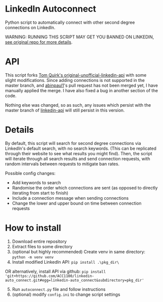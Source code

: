 # LinkedIn Autoconnect
Python script to automatically connect with other second degree connections on LinkedIn.

WARNING: RUNNING THIS SCRIPT MAY GET YOU BANNED ON LINKEDIN, [see original repo for more details](https://github.com/tomquirk/linkedin-api).

# API
This script forks [Tom Quirk's original-unofficial-linkedin-api](https://github.com/tomquirk/linkedin-api) with some slight modifications. Since adding connections is not supported in the master branch, and [abinpaul1](https://github.com/tomquirk/linkedin-api/pull/136)'s pull request has not been merged yet, I have manually applied the merge. I have also fixed a bug in another section of the code. 

Nothing else was changed, so as such, any issues which persist with the master branch of [linkedin-api](https://github.com/tomquirk/linkedin-api) will still persist in this version.

# Details
By default, this script will search for second degree connections via LinkedIn's default search, with no search keywords. (This can be replicated through their website to see what results you might find). Then, the script will iterate through all search results and send connection requests, with random intervals between requests to mitigate ban rates.

Possible config changes:
- Add keywords to search
- Randomise the order which connections are sent (as opposed to directly iterating from start to finish)
- Include a connection message when sending connections
- Change the lower and upper bound on time between connection requests

# How to install
1. Download entire repository
2. Extract files to some directory
3. (optional but highly recommended) Create venv in same directory: `python -m venv venv`
4. Install modified LinkedIn API: `pip install .\pkg_dir\`

OR alternatively, install API via github: `pip install 'git+https://github.com/ACC1100/linkedin-auto_connect.git#egg=linkedin-auto_connect&subdirectory=pkg_dir'`

5. Run `autoconnect.py` file and follow instructions
6. (optional) modify `config.ini` to change script settings